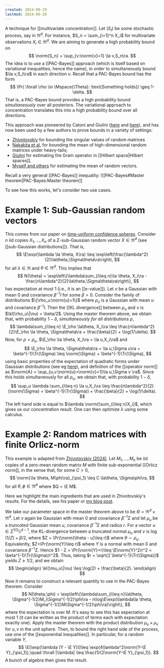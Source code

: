 ```yaml
---
created: 2024-08-29
lastmod: 2024-09-26
---
```


A technique for [[multivariate concentration]]. Let $(S_t)$ be some stochastic process, say in $\Re^d$. For instance, $S_n = \sum_{i=1}^n X_i$ for multivariate observations $X_i\in\Re^d$. We are aiming to generate a high probability bound on 
$$
\norm{S_n} = \sup_{v:\norm{v}=1} \la v,S_n\ra.
$$
The idea is to use a [[PAC-Bayes]] approach (which is itself based on variational inequalities, hence the name), in order to simultaneously bound $\la v,S_t\ra$ in each direction $v$. Recall that a PAC-Bayes bound has the form 
$$
\Pr( \forall \rho \in \Mspace{\Theta}: \text{Something holds}) \geq 1-\delta.
$$
That is, a PAC-Bayes bound provides a high probability bound _simultaneously_ over all posteriors. The variational approach to concentration translates this into a high probability bound over all directions. 

This approach was pioneered by Catoni and Giulini ([here](https://arxiv.org/abs/1712.02747) and [here](https://arxiv.org/abs/1802.04308)), and has now been used by a few authors to prove bounds in a variety of settings: 
- [Zhivotovskiy](https://arxiv.org/pdf/2108.08198) for bounding the singular values of random matrices 
- [Nakakita et al.](https://ui.adsabs.harvard.edu/abs/2022arXiv221009756N/abstract) for bounding the mean of high-dimensional random matrices under heavy-tails; 
- [Giulini](https://arxiv.org/pdf/1511.06259) for estimating the Gram operator in [[Hilbert space|Hilbert spaces]]. 
- [Myself and others](https://arxiv.org/abs/2311.08168) for estimating the mean of random vectors. 

Recall a very general [[PAC-Bayes]] inequality: 
![[PAC-Bayes#Master theorem|PAC-Bayes:Master theorem]]

To see how this works, let's consider two use cases. 

# Example 1: Sub-Gaussian random vectors 

This comes from our paper on [time-uniform confidence spheres](https://arxiv.org/abs/2311.08168). Consider $n$ iid copies $X_1,\dots,X_n$ of a $\Sigma$-sub-Gaussian random vector $X\in\Re^d$ (see [[sub-Gaussian distributions]]). That is, 
$$
\E\exp(\lambda \la \theta, X\ra) \leq \exp\left(\frac{\lambda^2}{2}\la\theta,\Sigma\theta\ra\right),
$$
for all $\lambda\in\Re$ and $\theta\in\Re^d$. This implies that 
$$
N(\theta) = \exp\left\{\lambda\sum_{i\leq n}\la \theta, X_i\ra - \frac{n\lambda^2}{2}\la\theta,\Sigma\theta\ra\right\},
$$
has expectation at most 1 (i.e., it is an [[e-value]]). Let $\nu$ be a Gaussian with mean 0 and covariance $\beta^{-1}I$ for some $\beta>0$. Consider the family of distributions $\{\rho_u:\norm{u}=1\}$ where $\rho_u$ is a Gaussian with mean $u$ and covariance $\beta^{-1}I$. Then the [[KL divergence]] between $\rho_u$ and $\nu$ is $\kl(\rho_u\|\nu) = \beta/2$. Using the master theorem above, we obtain that, with probability $1-\delta$, _simultaneously for all distributions $\rho$_, 
$$
\lambda\sum_{i\leq n} \E_\rho \la\theta, X_i\ra \leq \frac{n\lambda^2}{2}\E_\rho \la \theta, \Sigma\theta\ra + \frac{\beta}{2} + \log(1/\delta).
$$
Now, for $\rho=\rho_u$, $\E_\rho \la \theta, X_i\ra = \la u,X_i\ra$ and
$$
\E_\rho \la \theta, \Sigma\theta\ra = \la u,\Sigma u\ra + \beta^{-1}\Tr(\Sigma) \leq \norm{\Sigma} + \beta^{-1}\Tr(\Sigma),
$$
using basic properties of the expectation of quadratic forms under Gaussian distributions (see eg [here](https://statproofbook.github.io/P/mean-qf.html)), and definition of the [[operator norm]] as $\norm{A} = \sup_{u,v:\norm{u}=\norm{v}=1}\la u,\Sigma v \ra$. Since this holds simultaneously for all $\rho_u$, we obtain that, with probability $1-\delta$,
$$
\sup_u \lambda \sum_{i\leq n} \la u,X_i\ra \leq \frac{n\lambda^2}{2}(\norm{\Sigma} + \beta^{-1}\Tr(\Sigma)) + \frac{\beta}{2} + \log(1/\delta).
$$
The left hand side is equal to $\lambda \norm{\sum_{i\leq n}X_i}$, which gives us our concentration result. One can then optimize $\lambda$ using some calculus. 

# Example 2: Random matrices with finite Orlicz-norm

This example is adapted from [Zhivotovskiy (2024)](https://arxiv.org/pdf/2108.08198). Let $M_1,\dots,M_n$ be iid copies of a zero-mean random matrix $M$ with finite sub-exponential [[Orlicz norm]], in the sense that, for some $C>0$, 
$$
\norm{\la \theta, M\phi\ra}_{\psi_1} \leq C \la\theta, \Sigma\phi\ra,
$$
for all $\theta, \phi\in\Re^d$ where $Q = \E M$. 

Here we highlight the main ingredients that are used in Zhivotovskiy's results. For the details, see his paper or [my blog post](https://benchugg.com/research_notes/variational_approach_to_concentration/). 

We take our parameter space in the master theorem above to be $\Theta = \Re^d\times \Re^d$. Let $\nu$ again be Gaussian with mean 0 and covariance $\beta^{-1}\Sigma$ and let $\mu_u$ be a _truncated_ Gaussian mean $u$, covariance $\beta^{-1}\Sigma$ and radius $r$. For a vector $u\in \Sigma^{1/2}\mathbb{S}^{d-1}$, the KL-divergence between a truncated normal $\mu_u$ and $\nu$ is $\log(1/Z) + \beta/2$, where $Z = \Pr(\norm{\theta - u}\leq r)$ where $\theta\sim \rho_{u}$. Equivalently, $Z=\Pr(\norm{Y}\leq r)$ where $Y$ is a normal with mean $0$ and covariance $\beta^{-1}\Sigma$. Hence $1 - Z = \Pr(\norm{Y}>r)\leq \E\norm{Y}^2/r^2 = \beta^{-1}\Tr(\Sigma)/r^2$. Thus, taking $r = \sqrt{2 \beta^{-1}\Tr(\Sigma)}$ yields $Z\geq 1/2$, and we obtain 
$$
\begin{align}
\kl(\mu_u\|\nu) \leq \log(2) + \frac{\beta}{2}. 
\end{align}
$$
Now it remains to construct a relevant quantity to use in the PAC-Bayes theorem. Consider 
$$
N(\theta,\phi) = \exp\left\{\lambda\sum_{i\leq n}\la\theta, \Sigma^{-1/2}M_i\Sigma^{-1/2}\phi\ra - n\log\E\exp(\lambda\la \theta, \Sigma^{-1/2}M\Sigma^{-1/2}\phi\ra)\right\},
$$
where the expectation is over $M$. It's easy to see this has expectation at most 1 (it can be written as the product of terms each with expectation exactly one). Apply the master theorem with the product distribution $\mu_u\times \mu_v$ for $u,v$ in the unit sphere. Then, to bound the right hand side of the process, use one of the [[exponential inequalities]]. In particular, for a random variable $Y$, 
$$
\E[\exp(\lambda (Y - \E Y))]\leq \exp(4\lambda^2\norm{Y-\E Y}_{\psi_1}),\quad \forall |\lambda| \leq \frac{1}{2\norm{Y-\E Y}_{\psi_1}}.
$$
A bunch of algebra then gives the result. 
